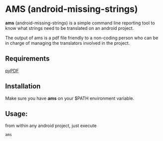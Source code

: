 # AMS (android-missing-strings)

**ams** (android-missing-strings) is a simple command line reporting tool to know what strings need to be translated on an android project.

The output of ams is a pdf file friendly to a non-coding person who can be in charge of managing the translators involved in the project.

## Requirements

[pyPDF](https://code.google.com/p/pyfpdf/)

## Installation
Make sure you have **ams** on your $PATH environment variable.

## Usage:
from within any android project, just execute

```bash
ams
```
